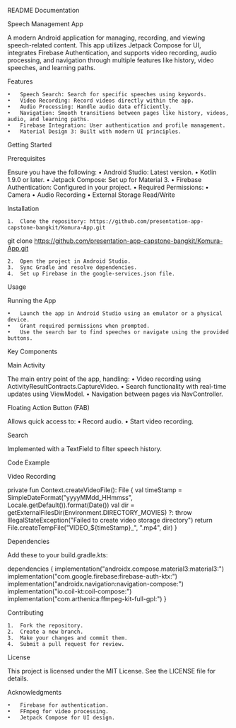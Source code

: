 
README Documentation

Speech Management App

A modern Android application for managing, recording, and viewing speech-related content. This app utilizes Jetpack Compose for UI, integrates Firebase Authentication, and supports video recording, audio processing, and navigation through multiple features like history, video speeches, and learning paths.

Features

	•	Speech Search: Search for specific speeches using keywords.
	•	Video Recording: Record videos directly within the app.
	•	Audio Processing: Handle audio data efficiently.
	•	Navigation: Smooth transitions between pages like history, videos, audio, and learning paths.
	•	Firebase Integration: User authentication and profile management.
	•	Material Design 3: Built with modern UI principles.

Getting Started

Prerequisites

Ensure you have the following:
	•	Android Studio: Latest version.
	•	Kotlin 1.9.0 or later.
	•	Jetpack Compose: Set up for Material 3.
	•	Firebase Authentication: Configured in your project.
	•	Required Permissions:
	•	Camera
	•	Audio Recording
	•	External Storage Read/Write

Installation

	1.	Clone the repository: https://github.com/presentation-app-capstone-bangkit/Komura-App.git

git clone https://github.com/presentation-app-capstone-bangkit/Komura-App.git


	2.	Open the project in Android Studio.
	3.	Sync Gradle and resolve dependencies.
	4.	Set up Firebase in the google-services.json file.

Usage

Running the App

	•	Launch the app in Android Studio using an emulator or a physical device.
	•	Grant required permissions when prompted.
	•	Use the search bar to find speeches or navigate using the provided buttons.

Key Components

Main Activity

The main entry point of the app, handling:
	•	Video recording using ActivityResultContracts.CaptureVideo.
	•	Search functionality with real-time updates using ViewModel.
	•	Navigation between pages via NavController.

Floating Action Button (FAB)

Allows quick access to:
	•	Record audio.
	•	Start video recording.

Search

Implemented with a TextField to filter speech history.

Code Example

Video Recording

private fun Context.createVideoFile(): File {
    val timeStamp = SimpleDateFormat("yyyyMMdd_HHmmss", Locale.getDefault()).format(Date())
    val dir = getExternalFilesDir(Environment.DIRECTORY_MOVIES)
        ?: throw IllegalStateException("Failed to create video storage directory")
    return File.createTempFile("VIDEO_${timeStamp}_", ".mp4", dir)
}

Dependencies

Add these to your build.gradle.kts:

dependencies {
    implementation("androidx.compose.material3:material3:<version>")
    implementation("com.google.firebase:firebase-auth-ktx:<version>")
    implementation("androidx.navigation:navigation-compose:<version>")
    implementation("io.coil-kt:coil-compose:<version>")
    implementation("com.arthenica:ffmpeg-kit-full-gpl:<version>")
}

Contributing

	1.	Fork the repository.
	2.	Create a new branch.
	3.	Make your changes and commit them.
	4.	Submit a pull request for review.

License

This project is licensed under the MIT License. See the LICENSE file for details.

Acknowledgments

	•	Firebase for authentication.
	•	FFmpeg for video processing.
	•	Jetpack Compose for UI design.


